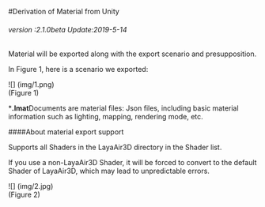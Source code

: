 #Derivation of Material from Unity

###### *version :2.1.0beta   Update:2019-5-14*

Material will be exported along with the export scenario and presupposition.

In Figure 1, here is a scenario we exported:

![] (img/1.png)<br> (Figure 1)

***.lmat**Documents are material files: Json files, including basic material information such as lighting, mapping, rendering mode, etc.

####About material export support

Supports all Shaders in the LayaAir3D directory in the Shader list.

If you use a non-LayaAir3D Shader, it will be forced to convert to the default Shader of LayaAir3D, which may lead to unpredictable errors.

![] (img/2.jpg)<br> (Figure 2)